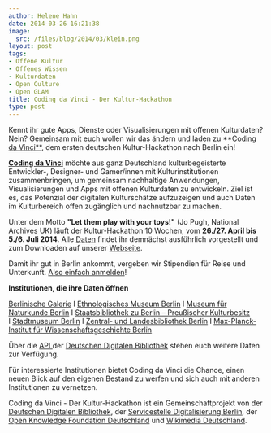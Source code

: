 ```yaml
---
author: Helene Hahn
date: 2014-03-26 16:21:38
image:
  src: /files/blog/2014/03/klein.png
layout: post
tags:
- Offene Kultur
- Offenes Wissen
- Kulturdaten
- Open Culture
- Open GLAM
title: Coding da Vinci - Der Kultur-Hackathon
type: post
---
```


Kennt ihr gute Apps, Dienste oder Visualisierungen mit offenen Kulturdaten? Nein? Gemeinsam mit euch wollen wir das ändern und laden zu **[Coding da Vinci**](http://codingdavinci.de/), dem ersten deutschen Kultur-Hackathon nach Berlin ein!

**[Coding da Vinci](http://codingdavinci.de/)** möchte aus ganz Deutschland kulturbegeisterte Entwickler-, Designer- und Gamer/innen mit Kulturinstitutionen zusammenbringen, um gemeinsam nachhaltige Anwendungen, Visualisierungen und Apps mit offenen Kulturdaten zu entwickeln. Ziel ist es, das Potenzial der digitalen Kulturschätze aufzuzeigen und auch Daten im Kulturbereich offen zugänglich und nachnutzbar zu machen.

Unter dem Motto **"Let them play with your toys!"** (Jo Pugh, National Archives UK) läuft der Kultur-Hackathon 10 Wochen, vom **26./27. April bis 5./6. Juli 2014**. Alle [Daten](http://codingdavinci.de/daten/) findet ihr demnächst ausführlich vorgestellt und zum Downloaden auf unserer [Webseite](http://codingdavinci.de/).

Damit ihr gut in Berlin ankommt, vergeben wir Stipendien für Reise und Unterkunft. [Also einfach anmelden](http://codingdavinci.de/anmeldung/)!

**Institutionen, die ihre Daten öffnen**

[Berlinische Galerie](http://www.berlinischegalerie.de/) I [Ethnologisches Museum Berlin](http://www.smb.museum/museen-und-einrichtungen/ethnologisches-museum/home.html) I [Museum für Naturkunde Berlin](http://www.naturkundemuseum-berlin.de/) I [Staatsbibliothek zu Berlin – Preußischer Kulturbesitz  
](http://staatsbibliothek-berlin.de/) I [Stadtmuseum Berlin](http://www.stadtmuseum.de/) I [Zentral- und Landesbibliothek Berlin](http://www.zlb.de/) I [Max-Planck-Institut für Wissenschaftsgeschichte Berlin](http://www.mpiwg-berlin.mpg.de/de/index.html)

Über die [API ](https://api.deutsche-digitale-bibliothek.de/doku/display/ADD/API+der+Deutschen+Digitalen+Bibliothek)der [Deutschen Digitalen Bibliothek](https://www.deutsche-digitale-bibliothek.de/) stehen euch weitere Daten zur Verfügung.

Für interessierte Institutionen bietet Coding da Vinci die Chance, einen neuen Blick auf den eigenen Bestand zu werfen und sich auch mit anderen Institutionen zu vernetzen.

Coding da Vinci - Der Kultur-Hackathon ist ein Gemeinschaftprojekt von der [Deutschen Digitalen Bibliothek](https://www.deutsche-digitale-bibliothek.de/), der [Servicestelle Digitalisierung Berlin](https://www.deutsche-digitale-bibliothek.de/), der [Open Knowledge Foundation Deutschland](https://www.wikimedia.de/wiki/Hauptseite) und [Wikimedia Deutschland](https://www.wikimedia.de/wiki/Hauptseite).